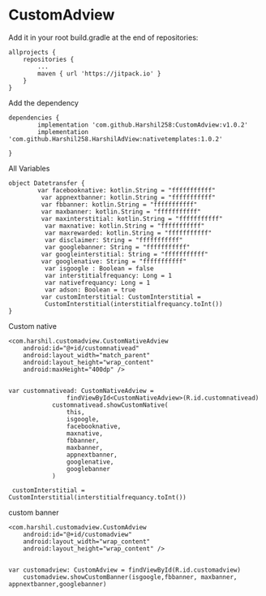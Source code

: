 # CustomAdview


Add it in your root build.gradle at the end of repositories:


	allprojects {
		repositories {
			...
			maven { url 'https://jitpack.io' }
		}
	}
  
  
  Add the dependency
  
  	dependencies {
	        implementation 'com.github.Harshil258:CustomAdview:v1.0.2'
		    implementation 'com.github.Harshil258.HarshilAdView:nativetemplates:1.0.2'

	}
  
  All Variables
  
  	object Datetransfer {
        	var facebooknative: kotlin.String = "fffffffffff"
       		 var appnextbanner: kotlin.String = "fffffffffff"
       		 var fbbanner: kotlin.String = "fffffffffff"
       		 var maxbanner: kotlin.String = "fffffffffff"
       		 var maxinterstitial: kotlin.String = "fffffffffff"
      		  var maxnative: kotlin.String = "fffffffffff"
      		  var maxrewarded: kotlin.String = "fffffffffff"
      		  var disclaimer: String = "fffffffffff"
      		  var googlebanner: String = "fffffffffff"
       		 var googleinterstitial: String = "fffffffffff"
       		 var googlenative: String = "fffffffffff"
      		  var isgoogle : Boolean = false
      		  var interstitialfrequancy: Long = 1
      		  var nativefrequancy: Long = 1
      		  var adson: Boolean = true
       		 var customInterstitial: CustomInterstitial =
          	  CustomInterstitial(interstitialfrequancy.toInt())
    }
   
Custom native
    
    <com.harshil.customadview.CustomNativeAdview
        android:id="@+id/customnativead"
        android:layout_width="match_parent"
        android:layout_height="wrap_content"
        android:maxHeight="400dp" />
   
   
   	var customnativead: CustomNativeAdview =
                    findViewById<CustomNativeAdview>(R.id.customnativead)
                customnativead.showCustomNative(
                    this,
                    isgoogle,
                    facebooknative,
                    maxnative,
                    fbbanner,
                    maxbanner,
                    appnextbanner,
                    googlenative,
                    googlebanner
                )
		
	 customInterstitial = CustomInterstitial(interstitialfrequancy.toInt())
	 
custom banner

	<com.harshil.customadview.CustomAdview
        android:id="@+id/customadview"
        android:layout_width="wrap_content"
        android:layout_height="wrap_content" />
	
	
  	var customadview: CustomAdview = findViewById(R.id.customadview)
        customadview.showCustomBanner(isgoogle,fbbanner, maxbanner, appnextbanner,googlebanner)
   
  	
  
  

